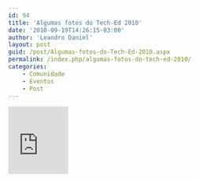 ```yaml
---
id: 94
title: 'Algumas fotos do Tech-Ed 2010'
date: '2010-09-19T14:26:15-03:00'
author: 'Leandro Daniel'
layout: post
guid: /post/Algumas-fotos-do-Tech-Ed-2010.aspx
permalink: /index.php/algumas-fotos-do-tech-ed-2010/
categories:
    - Comunidade
    - Eventos
    - Post
---
```


<iframe frameborder="0" marginheight="0" marginwidth="0" scrolling="no" src="http://cid-682bb4abc622d264.photos.live.com/embedalbum.aspx/Tech-Ed%202010" style="padding-bottom: 0px; background-color: #fcfcfc; padding-left: 0px; width: 122px; padding-right: 0px; height: 137px; padding-top: 0px" title="Preview"></iframe>